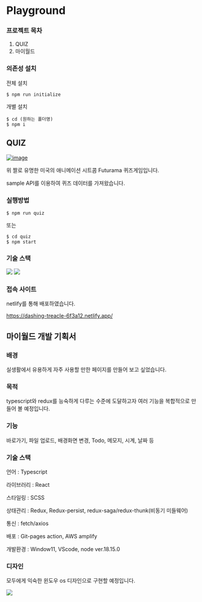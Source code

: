 # Playground
### 프로젝트 목차
1. QUIZ
2. 마이월드
### 의존성 설치
전체 설치
```
$ npm run initialize
```
개별 설치
```
$ cd (원하는 폴더명)
$ npm i
```
## QUIZ

[![image](https://user-images.githubusercontent.com/87280835/226159817-35292084-6b36-4659-a174-594c80791c6d.png)](https://dashing-treacle-6f3a12.netlify.app/)

위 짤로 유명한 미국의 애니메이션 시트콤 Futurama 퀴즈게임입니다.

sample API를 이용하여 퀴즈 데이터를 가져왔습니다.

### 실행방법

```
$ npm run quiz
```

또는

```
$ cd quiz
$ npm start
```

### 기술 스택

<img src="https://img.shields.io/badge/react-61DAFB?style=for-the-badge&logo=react&logoColor=black"> <img src="https://img.shields.io/badge/TypeScript-3178C6?style=for-the-badge&logo=TypeScript&logoColor=white">

### 접속 사이트

netlify를 통해 배포하였습니다.

https://dashing-treacle-6f3a12.netlify.app/

## 마이월드 개발 기획서
### 배경
실생활에서 유용하게 자주 사용할 만한 페이지를 만들어 보고 싶었습니다.

### 목적
typescript와 redux를 능숙하게 다루는 수준에 도달하고자 여러 기능을 복합적으로 만들어 볼 예정입니다.

### 기능
바로가기, 파일 업로드, 배경화면 변경, Todo, 메모지, 시계, 날짜 등

### 기술 스택
언어 : Typescript

라이브러리 : React

스타일링 : SCSS

상태관리 : Redux, Redux-persist, redux-saga/redux-thunk(비동기 미들웨어)

통신 : fetch/axios

배포 : Git-pages action, AWS amplify

개발환경 : Window11, VScode, node ver.18.15.0

### 디자인
모두에게 익숙한 윈도우 os 디자인으로 구현할 예정입니다.

<img src="https://velog.velcdn.com/images/1g2g/post/b9cec51f-991a-45d0-beee-3a26dc697c9e/image.png"/>
